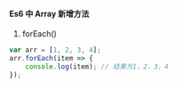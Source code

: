#### Es6 中 Array 新增方法

1. forEach()

```js
var arr = [1, 2, 3, 4];
arr.forEach(item => {
    console.log(item); // 结果为1，2，3，4
});
```
